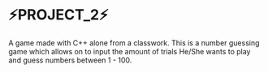 # ⚡PROJECT_2⚡
A game made with C++ alone from a classwork. This is  a number guessing game which allows on to input the amount of trials He/She wants to play and guess numbers between 1 - 100.

